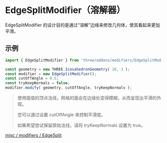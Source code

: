 # EdgeSplitModifier（溶解器）

EdgeSplitModifier 的设计目的是通过“溶解”边缘来修改几何体，使其看起来更加平滑。

## 示例 

```javascript
import { EdgeSplitModifier } from 'three/addons/modifiers/EdgeSplitModifier.js';

const geometry = new THREE.IcosahedronGeometry( 10, 3 );
const modifier = new EdgeSplitModifier();
const cutOffAngle = 0.5;
const tryKeepNormals = false;
modifier.modify( geometry, cutOffAngle, tryKeepNormals );
```
> 使用插值的顶点法线，网格的面会在边缘处变得模糊，从而呈现出平滑的外观。
> 
>  您可以通过设置 cutOffAngle 来控制平滑度。
> 
>  如果希望尝试保留原始法线，请将 tryKeepNormals 设置为 true。

[misc / modifiers / EdgeSplit](https://threejs.org/examples/#webgl_modifier_edgesplit)